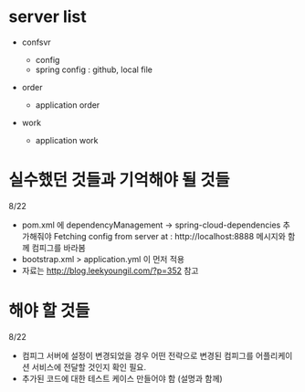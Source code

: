 # server list

- confsvr 
  - config
  - spring config : github, local file 
  
- order
  - application order
    
- work
  - application work     
  
  
# 실수했던 것들과 기억해야 될 것들
8/22
- pom.xml 에 dependencyManagement -> spring-cloud-dependencies 추가해줘야 Fetching config from server at : http://localhost:8888 메시지와 함께 컴피그를 바라봄  
- bootstrap.xml > application.yml 이 먼저 적용
- 자료는 http://blog.leekyoungil.com/?p=352 참고

# 해야 할 것들
8/22
- 컴피그 서버에 설정이 변경되었을 경우 어떤 전략으로 변경된 컴피그를 어플리케이션 서비스에 전달할 것인지 확인 필요.
- 추가된 코드에 대한 테스트 케이스 만들어야 함 (설명과 함께)